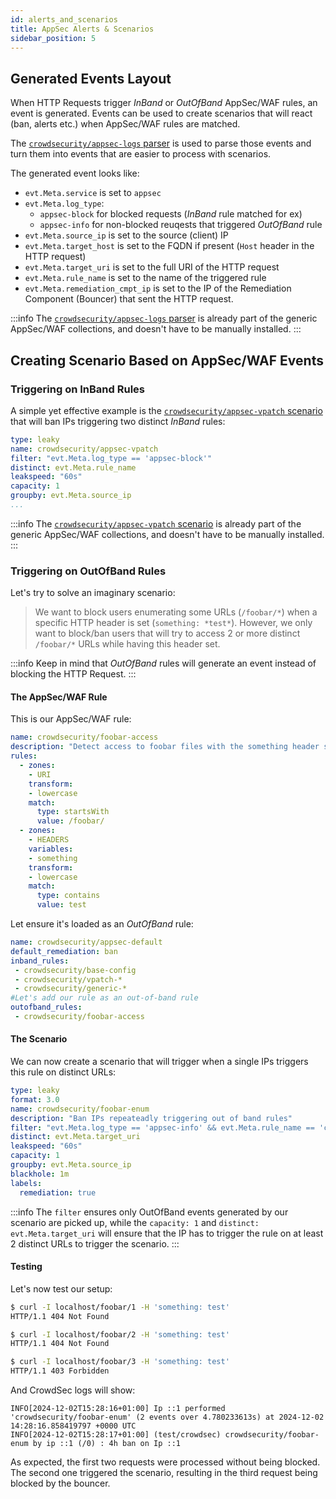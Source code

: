 ```yaml
---
id: alerts_and_scenarios
title: AppSec Alerts & Scenarios
sidebar_position: 5
---
```


## Generated Events Layout

When HTTP Requests trigger _InBand_ or _OutOfBand_ AppSec/WAF rules, an event is generated. Events can be used to create scenarios that will react (ban, alerts etc.) when AppSec/WAF rules are matched. 

The [`crowdsecurity/appsec-logs` parser](https://app.crowdsec.net/hub/author/crowdsecurity/configurations/appsec-logs) is used to parse those events and turn them into events that are easier to process with scenarios. 


The generated event looks like:

 - `evt.Meta.service` is set to `appsec`
 - `evt.Meta.log_type`:
    - `appsec-block` for blocked requests (_InBand_ rule matched for ex)
    - `appsec-info` for non-blocked reuqests that triggered _OutOfBand_ rule
 - `evt.Meta.source_ip` is set to the source (client) IP
 - `evt.Meta.target_host` is set to the FQDN if present (`Host` header in the HTTP request)
 - `evt.Meta.target_uri` is set to the full URI of the HTTP request
 - `evt.Meta.rule_name` is set to the name of the triggered rule
 - `evt.Meta.remediation_cmpt_ip` is set to the IP of the Remediation Component (Bouncer) that sent the HTTP request.

:::info
The [`crowdsecurity/appsec-logs` parser](https://app.crowdsec.net/hub/author/crowdsecurity/configurations/appsec-logs) is already part of the generic AppSec/WAF collections, and doesn't have to be manually installed.
:::


## Creating Scenario Based on AppSec/WAF Events

### Triggering on InBand Rules

A simple yet effective example is the [`crowdsecurity/appsec-vpatch` scenario](https://app.crowdsec.net/hub/author/crowdsecurity/configurations/appsec-vpatch) that will ban IPs triggering two distinct _InBand_ rules:

```yaml title="/etc/crowdsec/scenarios/appsec-vpatch.yaml"
type: leaky
name: crowdsecurity/appsec-vpatch
filter: "evt.Meta.log_type == 'appsec-block'"
distinct: evt.Meta.rule_name
leakspeed: "60s"
capacity: 1
groupby: evt.Meta.source_ip
...
```

:::info
The [`crowdsecurity/appsec-vpatch` scenario](https://app.crowdsec.net/hub/author/crowdsecurity/configurations/appsec-vpatch) is already part of the generic AppSec/WAF collections, and doesn't have to be manually installed.
:::

### Triggering on OutOfBand Rules

Let's try to solve an imaginary scenario:

> We want to block users enumerating some URLs (`/foobar/*`) when a specific HTTP header is set (`something: *test*`). However, we only want to block/ban users that will try to access 2 or more distinct `/foobar/*` URLs while having this header set.

:::info
Keep in mind that _OutOfBand_ rules will  generate an event instead of blocking the HTTP Request.
:::

#### The AppSec/WAF Rule

This is our AppSec/WAF rule: 

```yaml title="/etc/crowdsec/appsec-rules/foobar-access.yaml"
name: crowdsecurity/foobar-access
description: "Detect access to foobar files with the something header set"
rules:
  - zones:
    - URI
    transform:
    - lowercase
    match:
      type: startsWith
      value: /foobar/
  - zones:
    - HEADERS
    variables:
    - something
    transform:
    - lowercase
    match:
      type: contains
      value: test
```

Let ensure it's loaded as an _OutOfBand_ rule:

```yaml title="/etc/crowdsec/appsec-configs/appsec-default.yaml"
name: crowdsecurity/appsec-default
default_remediation: ban
inband_rules:
 - crowdsecurity/base-config 
 - crowdsecurity/vpatch-*
 - crowdsecurity/generic-*
#Let's add our rule as an out-of-band rule
outofband_rules:
 - crowdsecurity/foobar-access
```

#### The Scenario

We can now create a scenario that will trigger when a single IPs triggers this rule on distinct URLs:

```yaml title="/etc/crowdsec/scenarios/foobar-enum.yaml"
type: leaky
format: 3.0
name: crowdsecurity/foobar-enum
description: "Ban IPs repeateadly triggering out of band rules"
filter: "evt.Meta.log_type == 'appsec-info' && evt.Meta.rule_name == 'crowdsecurity/foobar-access'"
distinct: evt.Meta.target_uri
leakspeed: "60s"
capacity: 1
groupby: evt.Meta.source_ip
blackhole: 1m
labels:
  remediation: true
```

:::info
The `filter` ensures only OutOfBand events generated by our scenario are picked up, while the `capacity: 1` and `distinct: evt.Meta.target_uri` will ensure that the IP has to trigger the rule on at least 2 distinct URLs to trigger the scenario.
:::

#### Testing

Let's now test our setup:

```bash
$ curl -I localhost/foobar/1 -H 'something: test'
HTTP/1.1 404 Not Found

$ curl -I localhost/foobar/2 -H 'something: test'
HTTP/1.1 404 Not Found

$ curl -I localhost/foobar/3 -H 'something: test'
HTTP/1.1 403 Forbidden
```

And CrowdSec logs will show:

```
INFO[2024-12-02T15:28:16+01:00] Ip ::1 performed 'crowdsecurity/foobar-enum' (2 events over 4.780233613s) at 2024-12-02 14:28:16.858419797 +0000 UTC 
INFO[2024-12-02T15:28:17+01:00] (test/crowdsec) crowdsecurity/foobar-enum by ip ::1 (/0) : 4h ban on Ip ::1 
```

As expected, the first two requests were processed without being blocked. The second one triggered the scenario, resulting in the third request being blocked by the bouncer.
